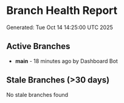 # Branch Health Report
Generated: Tue Oct 14 14:25:00 UTC 2025

## Active Branches
- **main** - 18 minutes ago by Dashboard Bot

## Stale Branches (>30 days)
No stale branches found
